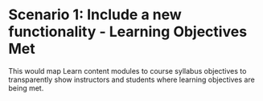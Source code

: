 # Scenario 1: Include a new functionality - **Learning Objectives Met**
This would map Learn content modules to course syllabus objectives to transparently show instructors and students where learning objectives are being met.


